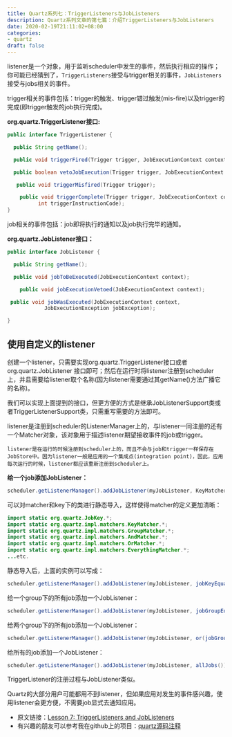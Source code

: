```yaml
---
title: Quartz系列七：TriggerListeners与JobListeners
description: Quartz系列文章的第七篇：介绍TriggerListeners与JobListeners
date: 2020-02-19T21:11:02+08:00
categories:
- quartz
draft: false
---
```



listener是一个对象，用于监听scheduler中发生的事件，然后执行相应的操作；你可能已经猜到了，`TriggerListeners`接受与trigger相关的事件，`JobListeners`接受与jobs相关的事件。

trigger相关的事件包括：trigger的触发、trigger错过触发(mis-fire)以及trigger的完成(即trigger触发的job执行完成)。

**org.quartz.TriggerListener接口:**

```java
public interface TriggerListener {

  public String getName();

  public void triggerFired(Trigger trigger, JobExecutionContext context);

  public boolean vetoJobExecution(Trigger trigger, JobExecutionContext context);

   public void triggerMisfired(Trigger trigger);

    public void triggerComplete(Trigger trigger, JobExecutionContext context,
          int triggerInstructionCode);
}
```

job相关的事件包括：job即将执行的通知以及job执行完毕的通知。

**org.quartz.JobListener接口：**

```java
public interface JobListener {

  public String getName();

  public void jobToBeExecuted(JobExecutionContext context);

    public void jobExecutionVetoed(JobExecutionContext context);

 public void jobWasExecuted(JobExecutionContext context,
            JobExecutionException jobException);

}
```

## 使用自定义的listener

创建一个listener，只需要实现org.quartz.TriggerListener接口或者org.quartz.JobListener 接口即可；然后在运行时将listener注册到scheduler上，并且需要给listener取个名称(因为listener需要通过其getName()方法广播它的名称)。

我们可以实现上面提到的接口，但更方便的方式是继承JobListenerSupport类或者TriggerListenerSupport类，只需重写需要的方法即可。

listener是注册到scheduler的ListenerManager上的，与listener一同注册的还有一个Matcher对象，该对象用于描述listener期望接收事件的job或trigger。

    listener是在运行的时候注册到scheduler上的，而且不会与job和trigger一样保存在JobStore中。因为listener一般是应用的一个集成点(integration point)，因此，应用每次运行的时候，listener都应该重新注册到scheduler上。

**给一个job添加JobListener：**

```java
scheduler.getListenerManager().addJobListener(myJobListener, KeyMatcher.jobKeyEquals(new JobKey("myJobName", "myJobGroup")));
```

可以对matcher和key下的类进行静态导入，这样使得matcher的定义更加清晰：

```java
import static org.quartz.JobKey.*;
import static org.quartz.impl.matchers.KeyMatcher.*;
import static org.quartz.impl.matchers.GroupMatcher.*;
import static org.quartz.impl.matchers.AndMatcher.*;
import static org.quartz.impl.matchers.OrMatcher.*;
import static org.quartz.impl.matchers.EverythingMatcher.*;
...etc.
```

静态导入后，上面的实例可以写成：

```java
scheduler.getListenerManager().addJobListener(myJobListener, jobKeyEquals(jobKey("myJobName", "myJobGroup")));
```

给一个group下的所有job添加一个JobListener：

```java
scheduler.getListenerManager().addJobListener(myJobListener, jobGroupEquals("myJobGroup"));
```

给两个group下的所有job添加一个JobListener：

```java
scheduler.getListenerManager().addJobListener(myJobListener, or(jobGroupEquals("myJobGroup"), jobGroupEquals("yourGroup")));
```

给所有的job添加一个JobListener：

```java
scheduler.getListenerManager().addJobListener(myJobListener, allJobs());
```

TriggerListener的注册过程与JobListener类似。

Quartz的大部分用户可能都用不到listener，但如果应用对发生的事件感兴趣，使用listener会更方便，不需要job显式去通知应用。

- 原文链接：[Lesson 7: TriggerListeners and JobListeners](http://www.quartz-scheduler.org/documentation/2.4.0-SNAPSHOT/tutorials/tutorial-lesson-07.html)
- 有兴趣的朋友可以参考我在github上的项目：[quartz源码注释](https://github.com/nkcoder/quartz-explained)


